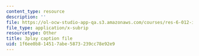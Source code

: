 ```yaml
---
content_type: resource
description: ''
file: https://ol-ocw-studio-app-qa.s3.amazonaws.com/courses/res-6-012-introduction-to-probability-spring-2018/1f6ee0b814517abe5873239cc78e92e9_MWcO8ZTOQQQ.srt
file_type: application/x-subrip
resourcetype: Other
title: 3play caption file
uid: 1f6ee0b8-1451-7abe-5873-239cc78e92e9
---
```

